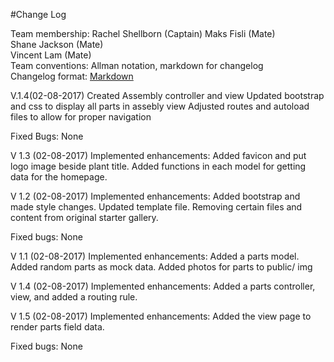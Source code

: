 #Change Log

Team membership:  Rachel Shellborn (Captain)
				  Maks Fisli       (Mate)  
				  Shane Jackson    (Mate)  
				  Vincent Lam      (Mate)  
Team conventions: Allman notation, markdown for changelog  
Changelog format: [Markdown](https://github.com/adam-p/markdown-here/wiki/Markdown-Cheatsheet) 


V.1.4(02-08-2017)
Created Assembly controller and view
Updated bootstrap and css to display all parts in assebly view
Adjusted routes and autoload files to allow for proper navigation

Fixed Bugs: 
None

V 1.3 (02-08-2017)
Implemented enhancements:
Added favicon and put logo image beside plant title.
Added functions in each model for getting data for the homepage.

V 1.2 (02-08-2017)
Implemented enhancements:
Added bootstrap and made style changes.
Updated template file.
Removing certain files and content from original starter gallery.

Fixed bugs:
None

V 1.1 (02-08-2017)
Implemented enhancements:
Added a parts model.
Added random parts as mock data.
Added photos for parts to public/ img

V 1.4 (02-08-2017)
Implemented enhancements:
Added a parts controller, view, and added a routing rule.

V 1.5 (02-08-2017)
Implemented enhancements:
Added the view page to render parts field data. 

Fixed bugs:
None
